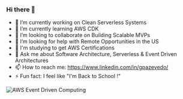 ### Hi there 👋

- 🔭 I’m currently working on Clean Serverless Systems
- 🌱 I’m currently learning AWS CDK
- 👯 I’m looking to collaborate on Building Scalable MVPs
- 🤔 I’m looking for help with Remote Opportunities in the US
- :rocket: I'm studying to get AWS Certifications
- 💬 Ask me about Software Architecture, Serverless & Event Driven Architectures
- 📫 How to reach me: https://www.linkedin.com/in/gpazevedo/
- ⚡ Fun fact: I feel like "I'm Back to School !"

![AWS Event Driven Computing](https://miro.medium.com/max/1620/1*JxDFqhb95iPclzr2FJcQAQ.png)
